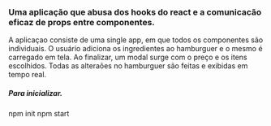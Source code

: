 ### Uma aplicação que abusa dos hooks do react e a comunicacão eficaz de props entre componentes.
A aplicaçao consiste de uma single app, em que todos os componentes são individuais.
O usuário adiciona os ingredientes ao hamburguer e o mesmo é carregado em tela.
Ao finalizar, um modal surge com o preço e os itens escolhidos.
Todas as alteraões no hamburguer são feitas e exibidas em tempo real. 

##### Para inicializar.
npm init
npm start
